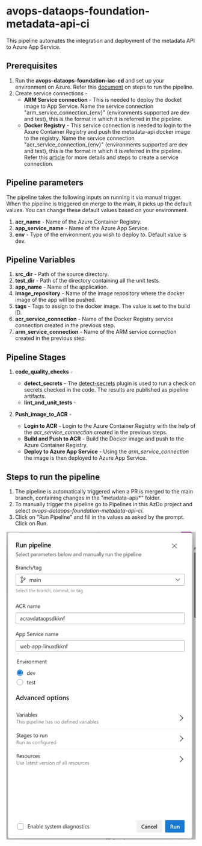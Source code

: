 # avops-dataops-foundation-metadata-api-ci

This pipeline automates the integration and deployment of the metadata API to Azure App Service.

## Prerequisites

1. Run the **avops-dataops-foundation-iac-cd** and set up your environment on Azure. Refer this [document](../../core-infrastructure/.pipelines/README.md) on steps to run the pipeline. 
1. Create service connections - 
    - **ARM Service connection** - This is needed to deploy the docket image to App Service. Name the service connection "arm_service_connection_{env}" (environments supported are dev and test), this is the format in which it is referred in the pipeline. 
    - **Docker Registry** - This service connection is needed to login to the Axure Container Registry and push the metadata-api docker image to the registry. Name the service connection "acr_service_connection_{env}" (environments supported are dev and test), this is the format in which it is referred in the pipeline. 
Refer this [article](https://learn.microsoft.com/en-us/azure/devops/pipelines/library/service-endpoints?view=azure-devops&tabs=yaml) for more details and steps to create a service connection.

## Pipeline parameters

The pipeline takes the following inputs on running it via manual trigger. When the pipeline is triggered on merge to the main, it picks up the default values. You can change these default values based on your environment.

1. **acr_name** - Name of the Azure Container Registry.
1. **app_service_name** - Name of the Azure App Service. 
1. **env** - Type of the environment you wish to deploy to. Default value is dev.

## Pipeline Variables 

1. **src_dir** - Path of the source directory.
2. **test_dir** - Path of the directory containing all the unit tests.
3. **app_name** - Name of the application.
4. **image_repository** - Name of the image repository where the docker image of the app will be pushed. 
5. **tags** - Tags to assign to the docker image. The value is set to the build ID. 
6. **acr_service_connection** - Name of the Docker Registry service connection created in the previous step.
7. **arm_service_connection** - Name of the ARM service connection created in the previous step.

## Pipeline Stages 

1. **code_quality_checks** - 
    - **detect_secrets** - The [detect-secrets](https://pypi.org/project/detect-secrets/) plugin is used to run a check on secrets checked in the code. The results are published as pipeline artifacts.
    - **lint_and_unit_tests** - 

2. **Push_image_to_ACR** - 
    - **Login to ACR** - Login to the Azure Container Registry with the help of the *acr_service_connection* created in the previous steps.
    - **Build and Push to ACR** - Build the Docker image and push to the Azure Container Registry. 
    - **Deploy to Azure App Service** - Using the *arm_service_connection* the image is then deployed to Azure App Service.

## Steps to run the pipeline 

1. The pipeline is automatically triggered when a PR is merged to the main branch, containing changes in the "metadata-api/*" folder. 
1. To manually trigger the pipeline go to Pipelines in this AzDo project and select *avops-dataops-foundation-metadata-api-ci*. 
1. Click on "Run Pipeline" and fill in the values as asked by the prompt. Click on Run. 

![metadata-api-ci](./images/metadata-api-ci.png)

